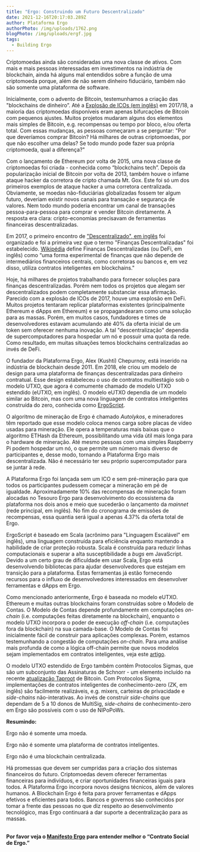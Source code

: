 ```yaml
---
title: "Ergo: Construindo um Futuro Descentralizado"
date: 2021-12-16T20:17:03.289Z
author: Plataforma Ergo
authorPhoto: /img/uploads/1762.png
blogPhoto: /img/uploads/ergf.jpg
tags:
  - Building Ergo
---
```

<!--StartFragment-->

Criptomoedas ainda são consideradas uma nova classe de ativos. Com mais e mais pessoas interessadas em investimentos na indústria de blockchain, ainda há alguns mal entendidos sobre a função de uma criptomoeda porque, além de não serem dinheiro fiduciário, também não são somente uma plataforma de software.

Inicialmente, com o advento de Bitcoin, testemunhamos a criação das "blockchains de dinheiro”. Até a [Explosão de ICOs (em inglês)](https://hackernoon.com/3-moments-in-history-that-explain-the-ico-bubble-e7c42896ca6f) em 2017/18, a maioria das criptomoedas disponíveis eram apenas bifurcações de Bitcoin com pequenos ajustes. Muitos projetos mudaram alguns dos elementos mais simples de Bitcoin, e.g. recompensas ou tempo por bloco, e/ou oferta total. Com essas mudanças, as pessoas começaram a se perguntar: "Por que deveríamos comprar Bitcoin? Há milhares de outras criptomoedas, por que não escolher uma delas? Se todo mundo pode fazer sua própria criptomoeda, qual a diferença?"

Com o lançamento de Ethereum por volta de 2015, uma nova classe de criptomoedas foi criada - conhecida como “blockchains tech”. Depois da popularização inicial de Bitcoin por volta de 2013, também houve o infame ataque hacker da corretora de cripto chamada Mt. Gox. Este foi só um dos primeiros exemplos de ataque hacker a uma corretora centralizada. Obviamente, se moedas não-fiduciárias globalizadas fossem ter algum futuro, deveriam existir novos canais para transação e segurança de valores. Nem todo mundo poderia encontrar um canal de transações pessoa-para-pessoa para comprar e vender Bitcoin diretamente. A resposta era clara: cripto-economias precisavam de ferramentas financeiras descentralizadas.

Em 2017, o primeiro encontro de ["Descentralizado", em inglês](https://www.decentralized.com/decentralized-2017-overview/) foi organizado e foi a primeira vez que o termo "Finanças Descentralizadas" foi estabelecido. [Wikipédia](https://pt.wikipedia.org/wiki/Finan%C3%A7as_descentralizadas) define Finanças Descentralizadas (ou DeFi, em inglês) como “uma forma experimental de finanças que não depende de intermediários financeiros centrais, como corretoras ou bancos e, em vez disso, utiliza contratos inteligentes em blockchains." 

Hoje, há milhares de projetos trabalhando para fornecer soluções para finanças descentralizadas. Porém nem todos os projetos que alegam ser descentralizados podem completamente substanciar essa afirmação. Parecido com a explosão de ICOs de 2017, houve uma explosão em DeFi. Muitos projetos tentaram replicar plataformas existentes (principalmente Ethereum e dApps em Ethereum) e se propagandearam como uma solução para as massas. Porém, em muitos casos, fundadores e times de desenvolvedores estavam acumulando até 40% da oferta inicial de um token sem oferecer nenhuma inovação. A tal "descentralização" dependia de supercomputadores para hospedar um nó e possuir uma quota da rede. Como resultado, em muitas situações temos blockchains centralizadas ao invés de DeFi.

O fundador da Plataforma Ergo, Alex (Kushti) Chepurnoy, está inserido na indústria de blockchain desde 2011. Em 2018, ele criou um modelo de design para uma plataforma de finanças descentralizadas para dinheiro contratual. Esse design estabeleceu o uso de contratos multiestágio sob o modelo UTXO, que agora é comumente chamado de  modelo UTXO estendido (eUTXO, em inglês). O modelo eUTXO dependia de um modelo similar ao Bitcoin, mas com uma nova linguagem de contratos inteligentes construída do zero, conhecida como [ErgoScript](https://ergoplatform.org/pt/blog/2021-06-09-building-ergo-ergoscript/).

O algoritmo de mineração de Ergo é chamado *Autolykos*, e mineradores têm reportado que esse modelo coloca menos carga sobre placas de vídeo usadas para mineração. Ele opera a temperaturas mais baixas que o algoritmo ETHash da Ethereum, possibilitando uma vida útil mais longa para o hardware de mineração. Até mesmo pessoas com uma simples Raspberry Pi podem hospedar um nó, o que permite um número mais diverso de participantes e, desse modo, tornando a Plataforma Ergo mais descentralizada. Não é necessário ter seu próprio supercomputador para se juntar à rede. 

A Plataforma Ergo foi lançada sem um ICO e sem pré-mineração para que todos os participantes pudessem começar a mineração em pé de igualdade. Aproximadamente 10% das recompensas de mineração foram alocadas no Tesouro Ergo para desenvolvimento do ecossistema da plataforma nos dois anos e meio que sucederão o lançamento da *mainnet* (rede principal, em inglês). No fim do cronograma de emissões de recompensas, essa quantia será igual a apenas 4.37% da oferta total de Ergo. 

ErgoScript é baseado em Scala (acrônimo para "Linguagem Escalável" em inglês), uma linguagem construída para eficiência enquanto mantendo a habilidade de criar proteção robusta. Scala é construída para reduzir linhas computacionais e superar a alta susceptibilidade a *bugs* em JavaScript. Devido a um certo grau de dificuldade em usar Scala, Ergo está desenvolvendo bibliotecas para ajudar desenvolvedores que estejam em transição para a plataforma. Estas ferramentas já estão fornecendo recursos para o influxo de desenvolvedores interessados em desenvolver ferramentas e dApps em Ergo.

Como mencionado anteriormente, Ergo é baseada no modelo eUTXO. Ethereum e muitas outras blockchains foram construídas sobre o Modelo de Contas. O Modelo de Contas depende profundamente em computações *on-chain* (i.e. computações feitas diretamente na blockchain), enquanto o modelo UTXO incorpora o poder de execução *off-chain* (i.e. computações fora da blockchain) na sua camada-base. O Modelo de Contas foi inicialmente fácil de construir para aplicações complexas. Porém, estamos testemunhando a congestão de computações *on-chain*. Para uma análise mais profunda de como a lógica off-chain permite que novos modelos sejam implementados em contratos inteligentes, veja este [artigo](https://ergoplatform.org/pt/blog/2021-10-04-off-chain-logic-and-eutxo/).

O modelo UTXO estendido de Ergo também contém Protocolos Sigmas, que são um subconjunto das Assinaturas de Schnorr - um elemento incluído na recente [atualização Taproot](https://ergoplatform.org/pt/blog/2021-11-17-bitcoin-taproot-upgrade-and-ergos-sigma-protocols/) de Bitcoin. Com Protocolos Sigma, implementações de contratos inteligentes de conhecimento-zero (ZK, em inglês) são facilmente realizáveis, e.g. mixers, carteiras de privacidade e *side-chains* não-interativas. Ao invés de construir *side-chains* que dependam de 5 a 10 donos de MultiSig, *side-chains* de conhecimento-zero em Ergo são possíveis com o uso de NIPoPoWs.

**Resumindo:** 

Ergo não é somente uma moeda. 

Ergo não é somente uma plataforma de contratos inteligentes.

Ergo não é uma blockchain centralizada.

Há promessas que devem ser cumpridas para a criação dos sistemas financeiros do futuro. Criptomoedas devem oferecer ferramentas financeiras para indivíduos, e criar oportunidades financeiras iguais para todos. A Plataforma Ergo incorpora novos designs técnicos, além de valores humanos. A Blockchain Ergo é feita para prover ferramentas e dApps efetivos e eficientes para todos. Bancos e governos são conhecidos por tomar a frente das pessoas no que diz respeito ao desenvolvimento tecnológico, mas Ergo continuará a dar suporte a decentralização para as massas.


**\
Por favor veja o [Manifesto Ergo](https://ergoplatform.org/pt/blog/2021-04-26-the-ergo-manifesto/) para entender melhor o “Contrato Social de Ergo.”**

<!--EndFragment-->